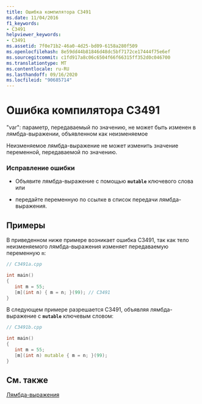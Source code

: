 ```yaml
---
title: Ошибка компилятора C3491
ms.date: 11/04/2016
f1_keywords:
- C3491
helpviewer_keywords:
- C3491
ms.assetid: 7f0e71b2-46a0-4d25-bd09-6158a280f509
ms.openlocfilehash: 8e59dd44b81846d48dc5bf7172ce17444f75e6ef
ms.sourcegitcommit: c1fd917a8c06c6504f66f66315ff352d0c046700
ms.translationtype: MT
ms.contentlocale: ru-RU
ms.lasthandoff: 09/16/2020
ms.locfileid: "90685714"
---
```

# <a name="compiler-error-c3491"></a>Ошибка компилятора C3491

"var": параметр, передаваемый по значению, не может быть изменен в лямбда-выражении, объявленном как неизменяемое

Неизменяемое лямбда-выражение не может изменить значение переменной, передаваемой по значению.

### <a name="to-correct-this-error"></a>Исправление ошибки

- Объявите лямбда-выражение с помощью **`mutable`** ключевого слова или

- передайте переменную по ссылке в список передачи лямбда-выражения.

## <a name="examples"></a>Примеры

В приведенном ниже примере возникает ошибка C3491, так как тело неизменяемого лямбда-выражения изменяет передаваемую переменную `m`:

```cpp
// C3491a.cpp

int main()
{
   int m = 55;
   [m](int n) { m = n; }(99); // C3491
}
```

В следующем примере разрешается C3491, объявляя лямбда-выражение с **`mutable`** ключевым словом:

```cpp
// C3491b.cpp

int main()
{
   int m = 55;
   [m](int n) mutable { m = n; }(99);
}
```

## <a name="see-also"></a>См. также

[Лямбда-выражения](../../cpp/lambda-expressions-in-cpp.md)
